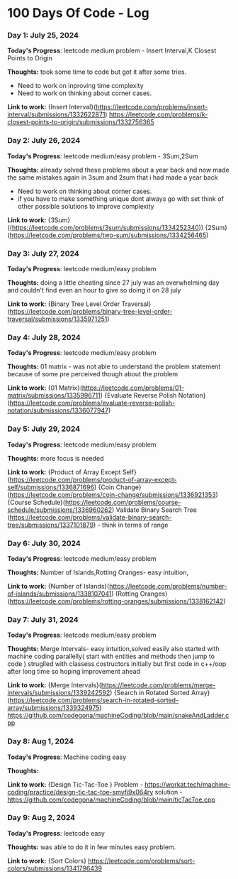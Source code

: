 # 100 Days Of Code - Log

### Day 1: July 25, 2024 

**Today's Progress**: leetcode medium problem - Insert Interval,K Closest Points to Origin

**Thoughts:** took some time to code but got it after some tries. 
  - Need to work on inproving time complexity
  - Need to work on thinking about corner cases.

**Link to work:** {Insert Interval}(https://leetcode.com/problems/insert-interval/submissions/1332622871)
https://leetcode.com/problems/k-closest-points-to-origin/submissions/1332756365

### Day 2: July 26, 2024 

**Today's Progress**: leetcode medium/easy problem - 3Sum,2Sum

**Thoughts:** already solved these problems about a year back and now made the same mistakes again in 3sum and 2sum that i had made a year back 
  - Need to work on thinking about corner cases.
  - if you have to make something unique dont always go with set think of other possible solutions to improve complexity

**Link to work:** {3Sum}((https://leetcode.com/problems/3sum/submissions/1334252340))
{2Sum}(https://leetcode.com/problems/two-sum/submissions/1334256465)

### Day 3: July 27, 2024 

**Today's Progress**: leetcode medium/easy problem 

**Thoughts:** doing a little cheating since 27 july was an overwhelming day and couldn't find even an hour to give so doing it on 28 july

**Link to work:** {Binary Tree Level Order Traversal}(https://leetcode.com/problems/binary-tree-level-order-traversal/submissions/1335971251)

### Day 4: July 28, 2024 

**Today's Progress**: leetcode medium/easy problem 

**Thoughts:** 01 matrix - was not able to understand the problem statement because of some pre perceived though about the problem

**Link to work:** {01 Matrix}(https://leetcode.com/problems/01-matrix/submissions/1335996711)
{Evaluate Reverse Polish Notation}(https://leetcode.com/problems/evaluate-reverse-polish-notation/submissions/1336077947)

### Day 5: July 29, 2024 

**Today's Progress**: leetcode medium/easy problem 

**Thoughts:** more focus is needed

**Link to work:** {Product of Array Except Self}(https://leetcode.com/problems/product-of-array-except-self/submissions/1336871696)
{Coin Change}(https://leetcode.com/problems/coin-change/submissions/1336921353)
{Course Schedule}(https://leetcode.com/problems/course-schedule/submissions/1336960262)
Validate Binary Search Tree (https://leetcode.com/problems/validate-binary-search-tree/submissions/1337101879) - think in terms of range 

### Day 6: July 30, 2024 

**Today's Progress**: leetcode medium/easy problem 

**Thoughts:** Number of Islands,Rotting Oranges- easy intuition,

**Link to work:** {Number of Islands}(https://leetcode.com/problems/number-of-islands/submissions/1338107041)
(Rotting Oranges) (https://leetcode.com/problems/rotting-oranges/submissions/1338162142)

### Day 7: July 31, 2024 

**Today's Progress**: leetcode medium/easy problem 

**Thoughts:** Merge Intervals- easy intuition,solved easily
also started with machine coding parallelly( start with entities and methods then jump to code )
struglled with classess costructors initially but first code in c++/oop after long time so hoping improvement ahead

**Link to work:** {Merge Intervals}(https://leetcode.com/problems/merge-intervals/submissions/1339242592)
{Search in Rotated Sorted Array}(https://leetcode.com/problems/search-in-rotated-sorted-array/submissions/1339324975)
https://github.com/codegona/machineCoding/blob/main/snakeAndLadder.cpp

### Day 8: Aug 1, 2024 

**Today's Progress**: Machine coding easy

**Thoughts:** 

**Link to work:** {Design Tic-Tac-Toe }
Problem - https://workat.tech/machine-coding/practice/design-tic-tac-toe-smyfi9x064ry
solution - https://github.com/codegona/machineCoding/blob/main/ticTacToe.cpp

### Day 9: Aug 2, 2024 

**Today's Progress**: leetcode easy

**Thoughts:** was able to do it in few minutes easy problem.

**Link to work:** {Sort Colors}
https://leetcode.com/problems/sort-colors/submissions/1341796439

